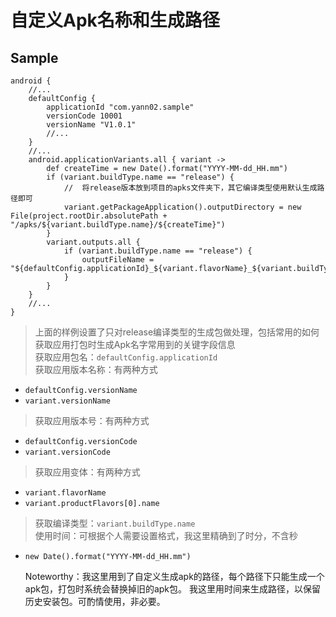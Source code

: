 # 自定义Apk名称和生成路径
## Sample
```groove
android {
    //...
    defaultConfig {
        applicationId "com.yann02.sample"
        versionCode 10001
        versionName "V1.0.1"
        //...
    }
    //...
    android.applicationVariants.all { variant ->
        def createTime = new Date().format("YYYY-MM-dd_HH.mm")
        if (variant.buildType.name == "release") {
            //  将release版本放到项目的apks文件夹下，其它编译类型使用默认生成路径即可
            variant.getPackageApplication().outputDirectory = new File(project.rootDir.absolutePath + "/apks/${variant.buildType.name}/${createTime}")
        }
        variant.outputs.all {
            if (variant.buildType.name == "release") {
                outputFileName = "${defaultConfig.applicationId}_${variant.flavorName}_${variant.buildType.name}_${defaultConfig.versionName}_${defaultConfig.versionCode}_${createTime}.apk"
            }
        }
    }
    //...
}
```   

> 上面的样例设置了只对release编译类型的生成包做处理，包括常用的如何获取应用打包时生成Apk名字常用到的关键字段信息  
> 获取应用包名：`defaultConfig.applicationId`  
> 获取应用版本名称：有两种方式  
- `defaultConfig.versionName`
- `variant.versionName`
> 获取应用版本号：有两种方式
- `defaultConfig.versionCode`
- `variant.versionCode`
> 获取应用变体：有两种方式
- `variant.flavorName`
- `variant.productFlavors[0].name`  
> 获取编译类型：`variant.buildType.name`  
> 使用时间：可根据个人需要设置格式，我这里精确到了时分，不含秒  
- `new Date().format("YYYY-MM-dd_HH.mm")`  
  
    Noteworthy：我这里用到了自定义生成apk的路径，每个路径下只能生成一个apk包，打包时系统会替换掉旧的apk包。
    我这里用时间来生成路径，以保留历史安装包。可酌情使用，非必要。

